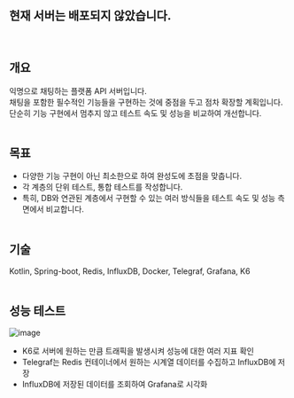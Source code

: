 ## 현재 서버는 배포되지 않았습니다.
<br>

## 개요
익명으로 채팅하는 플랫폼 API 서버입니다.
<br>
채팅을 포함한 필수적인 기능들을 구현하는 것에 중점을 두고 점차 확장할 계획입니다.
<br>
단순히 기능 구현에서 멈추지 않고 테스트 속도 및 성능을 비교하여 개선합니다.
<br></br>

## 목표
- 다양한 기능 구현이 아닌 최소한으로 하여 완성도에 초점을 맞춥니다.
- 각 계층의 단위 테스트, 통합 테스트를 작성합니다.
- 특히, DB와 연관된 계층에서 구현할 수 있는 여러 방식들을 테스트 속도 및 성능 측면에서 비교합니다.
<br></br>

## 기술
Kotlin, Spring-boot, Redis, InfluxDB, Docker, Telegraf, Grafana, K6
<br></br>

## 성능 테스트
![image](https://github.com/user-attachments/assets/a23806e4-04cf-44f9-93f1-8ad198c817cf)
<br>
- K6로 서버에 원하는 만큼 트래픽을 발생시켜 성능에 대한 여러 지표 확인
- Telegraf는 Redis 컨테이너에서 원하는 시계열 데이터를 수집하고 InfluxDB에 저장
- InfluxDB에 저장된 데이터를 조회하여 Grafana로 시각화
<br>

